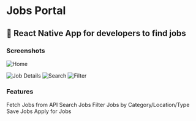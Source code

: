 # Jobs Portal

## 📝 React Native App for developers to find jobs
### Screenshots

![Home](./assests/images/home.jpg)

![Job Details](./assests/images/details.jpg)
![Search](./assests/images/search.jpg)
![Filter](./assests/images/category.jpg)



### Features
Fetch Jobs from API
Search Jobs
Filter Jobs by Category/Location/Type
Save Jobs
Apply for Jobs


